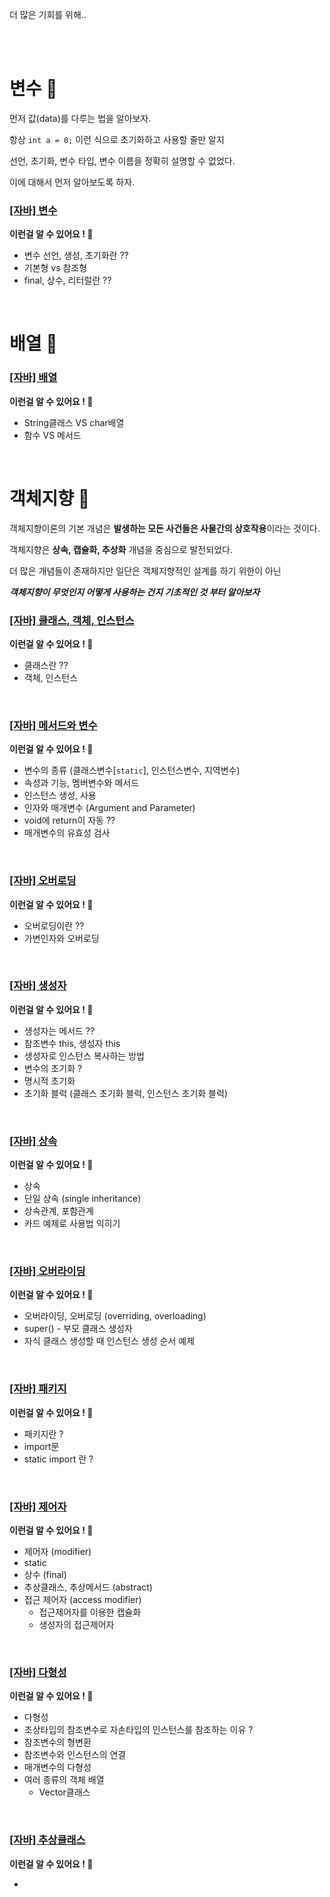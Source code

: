 더 많은 기회를 위해..

<br>
<br>


# 변수 🚀
먼저 값(data)를 다루는 법을 알아보자.

항상 `int a = 0;` 이런 식으로 초기화하고 사용할 줄만 알지

선언, 초기화, 변수 타입, 변수 이름을 정확히 설명할 수 없었다.

이에 대해서 먼저 알아보도록 하자.
### [[자바] 변수](./[자바]_변수.md)

**이런걸 알 수 있어요 ! 🎉**

- 변수 선언, 생성, 초기화란 ??
- 기본형 vs 참조형
- final, 상수, 리터럴란 ??

<br>

# 배열 🚀

### [[자바] 배열](./[자바]_배열.md)

**이런걸 알 수 있어요 ! 🎉**

- String클래스 VS char배열
- 함수 VS 메서드

 <br>

# 객체지향 🚀

객체지향이론의 기본 개념은 **발생하는 모든 사건들은 사물간의 상호작용**이라는 것이다.

객체지향은 **상속, 캡슐화, 추상화** 개념을 중심으로 발전되었다.

더 많은 개념들이 존재하지만 일단은 객체지향적인 설계를 하기 위한이 아닌

***객체지향이 무엇인지 어떻게 사용하는 건지 기초적인 것 부터 알아보자***
### [[자바] 클래스, 객체, 인스턴스](./[자바]_클래스_객체_인스턴스_(1).md)

**이런걸 알 수 있어요 ! 🎉**

- 클래스란 ??
- 객체, 인스턴스

<br>

### [[자바] 메서드와 변수](./[자바]_메서드와_변수_(2).md)

**이런걸 알 수 있어요 ! 🎉**

- 변수의 종류 (클래스변수[`static`], 인스턴스변수, 지역변수)
- 속성과 기능, 멤버변수와 메서드
- 인스턴스 생성, 사용
- 인자와 매개변수 (Argument and Parameter)
- void에 return이 자동 ??
- 매개변수의 유효성 검사

<br>

### [[자바] 오버로딩](./[자바]_오버로딩_(3).md)

**이런걸 알 수 있어요 ! 🎉**

- 오버로딩이란 ??
- 가변인자와 오버로딩

<br>

### [[자바] 생성자](./[자바]_생성자_(4).md)

**이런걸 알 수 있어요 ! 🎉**

- 생성자는 메서드 ??
- 참조변수 this, 생성자 this
- 생성자로 인스턴스 복사하는 방법
- 변수의 초기화 ?
- 명시적 초기화
- 초기화 블럭 (클래스 초기화 블럭, 인스턴스 초기화 블럭)

<br>

### [[자바] 상속](./[자바]_상속_(5).md)

**이런걸 알 수 있어요 ! 🎉**

- 상속
- 단일 상속 (single inheritance)
- 상속관계, 포함관계
- 카드 예제로 사용법 익히기

<br>

### [[자바] 오버라이딩](./[자바]_오버라이딩_(6).md)

**이런걸 알 수 있어요 ! 🎉**

- 오버라이딩, 오버로딩 (overriding, overloading)
- super() - 부모 클래스 생성자
- 자식 클래스 생성할 때 인스턴스 생성 순서 예제

<br>

### [[자바] 패키지](./[자바]_패키지_(7).md)

**이런걸 알 수 있어요 ! 🎉**

- 패키지란 ?
- import문
- static import 란 ?

<br>

### [[자바] 제어자](./[자바]_제어자_(8).md)

**이런걸 알 수 있어요 ! 🎉**

- 제어자 (modifier)
- static
- 상수 (final)
- 추상클래스, 추상메서드 (abstract)
- 접근 제어자 (access modifier)
    - 접근제어자를 이용한 캡슐화
    - 생성자의 접근제어자

<br>

### [[자바] 다형성](./[자바]_다형성_(9).md)

**이런걸 알 수 있어요 ! 🎉**

- 다형성
- 조상타입의 참조변수로 자손타입의 인스턴스를 참조하는 이유 ?
- 참조변수의 형변환
- 참조변수와 인스턴스의 연결
- 매개변수의 다형성
- 여러 종류의 객체 배열
    - Vector클래스
    
<br>

### [[자바] 추상클래스](./[자바]_추상클래스_(10).md)

**이런걸 알 수 있어요 ! 🎉**

- 